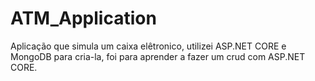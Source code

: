 # ATM_Application

Aplicação que simula um caixa elêtronico, utilizei ASP.NET CORE e MongoDB para cria-la, foi para aprender a fazer um crud com ASP.NET CORE.
